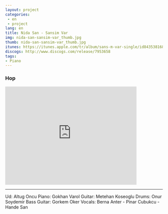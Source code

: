 ```yaml
---
layout: project
categories:
 - en
 - project
lang: en
title: Nida San - Sansim Var
img: nida-san-sansim-var_thumb.jpg
thumb: nida-san-sansim-var_thumb.jpg
itunes: https://itunes.apple.com/tr/album/sans-m-var-single/id843538168
discogs: http://www.discogs.com/release/7953658
tags: 
- Piano
---
```


### Hop

<div class="embed-responsive embed-responsive-16by9">
  <iframe width="420" height="315" src="https://www.youtube.com/embed/3yZU1CCOKVM" frameborder="0" allowfullscreen></iframe>
</div>

---
Ud: Altug Oncu
Piano: Gokhan Varol
Guitar: Metehan Koseoglu
Drums: Onur Soydemir
Bass Guitar: Gorkem Oker
Vocals: Berna Anter - Pinar Cubukcu - Hande San

